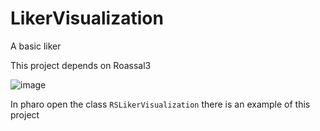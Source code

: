 # LikerVisualization
A basic liker

This project depends on Roassal3

![image](https://user-images.githubusercontent.com/10532890/123772630-024b8900-d89a-11eb-968d-1099ecf68162.png)


In pharo open the class `RSLikerVisualization` there is an example of this project

